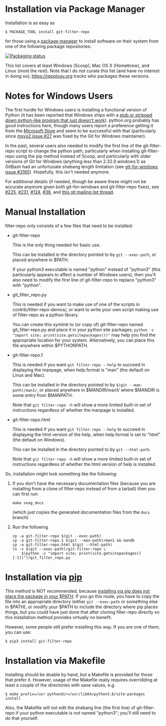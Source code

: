 # Installation via Package Manager

Installation is as easy as

    $ PACKAGE_TOOL install git-filter-repo

for those using a [package
manager](https://alternativeto.net/software/yellowdog-updater-modified/?license=opensource)
to install software on their system from one of the following package
repositories:

[![Packaging status](https://repology.org/badge/vertical-allrepos/git-filter-repo.svg)](https://repology.org/project/git-filter-repo/versions)

This list covers at least Windows (Scoop), Mac OS X (Homebrew), and
Linux (most the rest).  Note that I do not curate this list (and have
no interest in doing so); https://repology.org tracks who packages
these versions.


# Notes for Windows Users

The first hurdle for Windows users is installing a functional version
of Python (it has been reported that Windows ships with a [stub or
stripped down python-like program that just doesn't
work](https://github.com/newren/git-filter-repo/issues/36#issuecomment-568933825)).
python.org probably has good instructions here, though many users
report a preference getting it from the [Microsoft
Store](https://docs.microsoft.com/en-us/windows/python/beginners) and
seem to be successful with that (particularly since [msys2 issue
#27](https://github.com/msys2/msys2-runtime/pull/27) was fixed by the
Git for Windows maintainer).

In the past, several users also needed to modify the first line of the
git-filter-repo script to change the python path, particularly when
installing git-filter-repo using the pip method instead of Scoop, and
particularly with older versions of Git for Windows (anything less
than 2.32.0.windows.1) as GitBash had an unfortunate shebang length
limitation (see [git-for-windows issue
#3165](https://github.com/git-for-windows/git/pull/3165)).  Hopefully,
this isn't needed anymore.

For additional details (if needed, though be aware these might not be
accurate anymore given both git-for-windows and git-filter-repo
fixes), see
[#225](https://github.com/newren/git-filter-repo/pull/225),
[#231](https://github.com/newren/git-filter-repo/pull/231),
[#124](https://github.com/newren/git-filter-repo/issues/124),
[#36](https://github.com/newren/git-filter-repo/issues/36), and [this
git mailing list
thread](https://lore.kernel.org/git/nycvar.QRO.7.76.6.2004251610300.18039@tvgsbejvaqbjf.bet/).


# Manual Installation

filter-repo only consists of a few files that need to be installed:

  * git-filter-repo

    This is the only thing needed for basic use.

    This can be installed in the directory pointed to by `git --exec-path`,
    or placed anywhere in $PATH.

    If your python3 executable is named "python" instead of "python3"
    (this particularly appears to affect a number of Windows users),
    then you'll also need to modify the first line of git-filter-repo
    to replace "python3" with "python".

  * git_filter_repo.py

    This is needed if you want to make use of one of the scripts in
    contrib/filter-repo-demos/, or want to write your own script making use
    of filter-repo as a python library.

    You can create this symlink to (or copy of) git-filter-repo named
    git_filter-repo.py and place it in your python site packages; `python
    -c "import site; print(site.getsitepackages())"` may help you find the
    appropriate location for your system.  Alternatively, you can place
    this file anywhere within $PYTHONPATH.

  * git-filter-repo.1

    This is needed if you want `git filter-repo --help` to succeed in
    displaying the manpage, when help.format is "man" (the default on Linux
    and Mac).

    This can be installed in the directory pointed to by `$(git
    --man-path)/man1/`, or placed anywhere in $MANDIR/man1/ where $MANDIR
    is some entry from $MANPATH.

    Note that `git filter-repo -h` will show a more limited built-in set of
    instructions regardless of whether the manpage is installed.

  * git-filter-repo.html

    This is needed if you want `git filter-repo --help` to succeed in
    displaying the html version of the help, when help.format is set to
    "html" (the default on Windows).

    This can be installed in the directory pointed to by `git --html-path`.

    Note that `git filter-repo -h` will show a more limited built-in set of
    instructions regardless of whether the html version of help is
    installed.

So, installation might look something like the following:

1. If you don't have the necessary documentation files (because you
   are installing from a clone of filter-repo instead of from a
   tarball) then you can first run:

   `make snag_docs`

   (which just copies the generated documentation files from the
   `docs` branch)

2. Run the following

   ```
   cp -a git-filter-repo $(git --exec-path)
   cp -a git-filter-repo.1 $(git --man-path)/man1 && mandb
   cp -a git-filter-repo.html $(git --html-path)
   ln -s $(git --exec-path)/git-filter-repo \
       $(python -c "import site; print(site.getsitepackages()[-1])")/git_filter_repo.py
   ```

# Installation via [pip](https://pip.pypa.io/)

This method is NOT recommended, because [installing via pip does not
place the package in your
$PATH](https://stackoverflow.com/questions/35898734/pip-installs-packages-successfully-but-executables-not-found-from-command-line).
If you go this route, you have to copy the file into an appropriate
directory (either `git --exec-path` or something else in $PATH), or
modify your $PATH to include the directory where pip places things,
but you could have just done that after cloning filter-repo directly
so this installation method provides virtually no benefit.

However, some people still prefer installing this way.  If you are
one of them, you can use:

    $ pip3 install git-filter-repo


# Installation via Makefile

Installing should be doable by hand, but a Makefile is provided for those
that prefer it.  However, usage of the Makefile really requires overridding
at least a couple of the directories with sane values, e.g.

    $ make prefix=/usr pythondir=/usr/lib64/python3.8/site-packages install

Also, the Makefile will not edit the shebang line (the first line) of
git-filter-repo if your python executable is not named "python3";
you'll still need to do that yourself.
